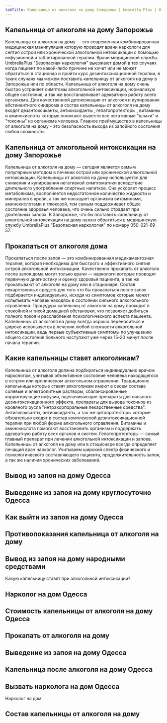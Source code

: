 ```yaml
---
tabTitle: Капельница от алкоголя на дому Запорожье | Umbrella Plus | От 1499 грн
---
```


## Капельница от алкоголя на дому Запорожье

Капельница от алкоголя на дому — это современная комбинированная медицинская манипуляция которую проводят врачи наркологи для снятия острой или хронической алкогольной интоксикации с помощью инфузионной и таблетированной терапии. Врачи медицинской службы UmbrellaPlus "Безопасная наркология" выезжают домой в тех случаях когда пациент по какой-либо причине не хочет или не может обратиться в стационар и пройти курс дезинтоксикационной терапии, в таких случаях мы можем поставить капельницу от алкоголя на дому в Запорожье или по области. Капельница от алкоголя на дому очень быстро устраняет симптомы алкогольной интоксикации, нормализую общее состояния, а так же восстанавливает адекватную работу всего организма. Для качественной детоксикации от алкоголя и купирования абстинентного синдрома в состав капельницы от алкоголя на дому входят дезантоксиканты, антиоксиданты , гепатопротекторы , витамины и аминокислоты которые поомгают вывести все негативные "шлаки" и "токсины" из организма человека. Главное преймущество в капельницы от алкоголя на дому - это безопасность выхода из запойного состояния любой сложности.

## Капельница от алкогольной интоксикации на дому Запорожье

Капельница от алкоголя на дому — сегодня является самым популярным методом в лечении острой или хронической алкогольной интоксикации.  Капельницы от алкоголя на дому используется для снижения и купирования негативной симптоматики вследствие длительного употребления спиртных напитков. Она ускоряет процесс метаболизма, восполняется недостаточное количество жидкости и минералов в крови, а так же насыщает организма витаминами, аминокислотами и глюкозой, тем самым поддерживает общее состояние здоровья человека, что очень сильно страдает при длительных запоях. В Запорожье, что бы поставить капельницу от алкогольной интоксикации на дому нужно обратиться в медицинскую службу UmbrellaPlus "Безопасная наркология" по номеру 050-021-69-57. 

## Прокапаться от алкоголя дома

Прокапаться после запоя — это комбинированная медикаментозная терапия, которая необходима для быстрого и эффективного снятия острой алкогольной интоксикации. Качественно прокапать от алкоголя после запоя дома могут только врачи — наркологи которые проводят первичную диагностику и оценку здоровья пациента, а так же прокапывают от алкоголя на дому или в стационаре. Состав лекарственных средств для того что бы прокапаться после запоя подбирается индивидуально, исходя из симптомов которые может испытывать человек находясь в состоянии сильного алкогольного отравления. Процедура капельниц от алкоголя на дому проходит в спокойной и тихой домашней обстановки, что позволяет добиться полного покоя и расслабления психологического аспекта пациента. Капельницы от алкоголя на дому всегда хорошо переноситься и широко используется в лечении любой сложности алкогольной  интоксикации, ведь первые субъективные симптомы по улучшению общего состояния больного наступают уже через 15-20 минут после начала терапии.

## Какие капельницы ставят алкоголикам?

Капельница от алкоголя должна подбираться индивидуально врачом наркологом, учитывая объективное состояние человека находящегося в остром или хроническом алкогольном отравлении. Традиционно капельницы которые ставят алкоголикам имеют в своем составе солевые и электролитные растворы, сбалансированные корригирующие инфузии, ощелачивающие препараты для сильного дезинтоксикационного эффекта, препараты для вывода токсинов из кровяного русла  "интракорпоральные лекарственные средства". Антигипоксанты, антиоксиданты, а так же цитопротекторы которые обязательно входят в состав комплексной дезинтоксикационной терапии при любой форме алкогольного отравления. Витамины и аминокислота помогают восстановить организм и поддержать адекватную работу всех органов и систем. Гепатопротекторы — самый главный препарат при лечении алкогольной интоксикации и запоев. Капельницы от алкоголя на дому или в стационаре всегда определяет лечащий врач нарколог. Учитываем широкий спектр физического и психологического составляющего пациента, продолжительность запоя, а так же наличия хронических заболеваний. 

## Вывод из запоя на дому Одесса

## Выведение из запоя на дому круглосуточно Одесса

## Как выйти из запоя на дому Одесса

## Противопоказания капельница от алкоголя на дому

## Вывод из запоя на дому народными средствами

Какую капельницу ставят при алкогольной интоксикации?

## Нарколог на дом Одесса

## Стоимость капельницы от алкоголя на дому Одесса

## Прокапать от алкоголя на дому

## Выведение из запоя на дому Одесса

## Капельница после алкоголя на дому Одесса

## Вызвать нарколога на дом Одесса

Нарколог на дом

## Состав капельницы от алкоголя на дому
